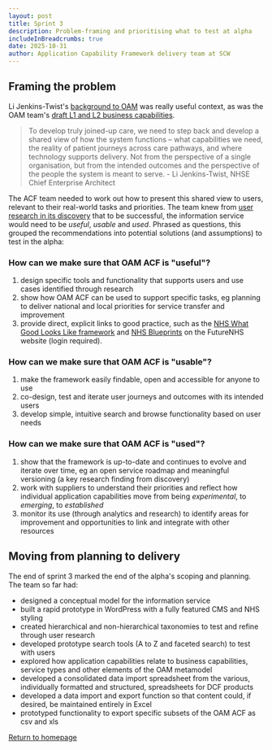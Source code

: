 ```yaml
---
layout: post
title: Sprint 3
description: Problem-framing and prioritising what to test at alpha
includeInBreadcrumbs: true
date: 2025-10-31
author: Application Capability Framework delivery team at SCW
---
```


## Framing the problem

Li Jenkins-Twist's [background to OAM](https://www.linkedin.com/pulse/making-sense-system-describing-health-care-england-li-jenkins-twist-xpkwe/) was really useful context, as was the OAM team's [draft L1 and L2 business capabilities](https://www.linkedin.com/posts/li-jenkins-twist-40b215176_letstalkarchitecture-activity-7323282611827580928-kbEX/).

> To develop truly joined-up care, we need to step back and develop a shared view of how the system functions – what capabilities we need, the reality of patient journeys across care pathways, and where technology supports delivery. Not from the perspective of a single organisation, but from the intended outcomes and the perspective of the people the system is meant to serve. - Li Jenkins-Twist, NHSE Chief Enterprise Architect

The ACF team needed to work out how to present this shared view to users, relevant to their real-world tasks and priorities. The team knew from [user research in its discovery](/discovery/) that to be successful, the information service would need to be *useful*, *usable* and *used*. Phrased as questions, this grouped the recommendations into potential solutions (and assumptions) to test in the alpha:

### How can we make sure that OAM ACF is "useful"? 

1. design specific tools and functionality that supports users and use cases identified through research
2. show how OAM ACF can be used to support specific tasks, eg planning to deliver national and local priorities for service transfer and improvement
3. provide direct, explicit links to good practice, such as the [NHS What Good Looks Like framework](https://transform.england.nhs.uk/digitise-connect-transform/what-good-looks-like/what-good-looks-like-publication/) and [NHS Blueprints](https://future.nhs.uk/GDEcommunity/groupHome) on the FutureNHS website (login required).

### How can we make sure that OAM ACF is "usable"?

1. make the framework easily findable, open and accessible for anyone to use
2. co-design, test and iterate user journeys and outcomes with its intended users
3. develop simple, intuitive search and browse functionality based on user needs

### How can we make sure that OAM ACF is "used"?

1. show that the framework is up-to-date and continues to evolve and iterate over time, eg an open service roadmap and meaningful versioning (a key research finding from discovery)
2. work with suppliers to understand their priorities and reflect how individual application capabilities move from being *experimental*, to *emerging*, to *established*
3. monitor its use (through analytics and research) to identify areas for improvement and opportunities to link and integrate with other resources

## Moving from planning to delivery

The end of sprint 3 marked the end of the alpha's scoping and planning. The team so far had:

* designed a conceptual model for the information service
* built a rapid prototype in WordPress with a fully featured CMS and NHS styling
* created hierarchical and non-hierarchical taxonomies to test and refine through user research
* developed prototype search tools (A to Z and faceted search) to test with users
* explored how application capabilities relate to business capabilities, service types and other elements of the OAM metamodel
* developed a consolidated data import spreadsheet from the various, individually formatted and structured, spreadsheets for DCF products
* developed a data import and export function so that content could, if desired, be maintained entirely in Excel
* prototyped functionality to export specific subsets of the OAM ACF as csv and xls

[Return to homepage](/)
